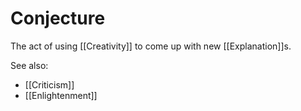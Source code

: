 # Conjecture

The act of using [[Creativity]] to come up with new [[Explanation]]s. 

See also:

- [[Criticism]]
- [[Enlightenment]]